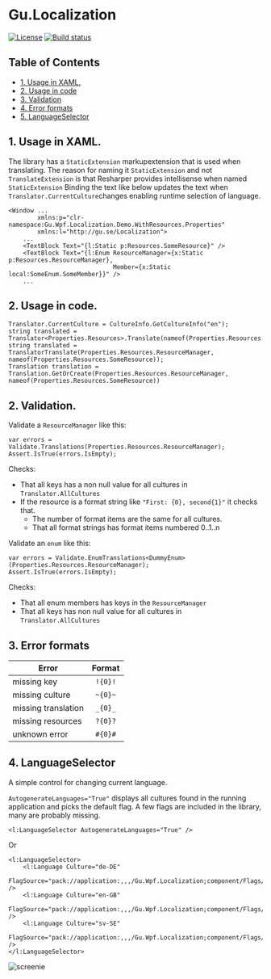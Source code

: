 # Gu.Localization
[![License](https://img.shields.io/badge/license-MIT-blue.svg)](LICENSE.md) 
[![Build status](https://ci.appveyor.com/api/projects/status/ili1qk8amyjmd71t?svg=true)](https://ci.appveyor.com/project/JohanLarsson/gu-localization)

## Table of Contents
- [1. Usage in XAML.](#1-usage-in-xaml)
- [2. Usage in code](#2-usage-in-code)
- [3. Validation](#3-validation)
- [4. Error formats](#4-error-formats)
- [5. LanguageSelector](#5-languageselector)

## 1. Usage in XAML.

The library has a `StaticExtension` markupextension that is used when translating.
The reason for naming it `StaticExtension` and not `TranslateExtension` is that Resharper provides intellisense when named `StaticExtension`
Binding the text like below updates the text when `Translator.CurrentCulture`changes enabling runtime selection of language.

```
<Window ...
        xmlns:p="clr-namespace:Gu.Wpf.Localization.Demo.WithResources.Properties"
        xmlns:l="http://gu.se/Localization">
    ...
    <TextBlock Text="{l:Static p:Resources.SomeResource}" />
    <TextBlock Text="{l:Enum ResourceManager={x:Static p:Resources.ResourceManager}, 
                             Member={x:Static local:SomeEnum.SomeMember}}" />    
    ...
```

## 2. Usage in code.
```
Translator.CurrentCulture = CultureInfo.GetCultureInfo("en");
string translated = Translator<Properties.Resources>.Translate(nameof(Properties.Resources.SomeResource));
string translated = TranslatorTranslate(Properties.Resources.ResourceManager, nameof(Properties.Resources.SomeResource));
Translation translation = Translation.GetOrCreate(Properties.Resources.ResourceManager, nameof(Properties.Resources.SomeResource))
```

## 2. Validation.
Validate a `ResourceManager` like this:
```
var errors = Validate.Translations(Properties.Resources.ResourceManager);
Assert.IsTrue(errors.IsEmpty);
```

Checks:
- That all keys has a non null value for all cultures in `Translator.AllCultures`
- If the resource is a format string like `"First: {0}, second{1}"` it checks that.
  - The number of format items are the same for all cultures.
  - That all format strings has format items numbered 0..1..n

Validate an `enum` like this:
```
var errors = Validate.EnumTranslations<DummyEnum>(Properties.Resources.ResourceManager);
Assert.IsTrue(errors.IsEmpty);
```
Checks:
- That all enum members has keys in the `ResourceManager`
- That all keys has non null value for all cultures in `Translator.AllCultures`

## 3. Error formats
| Error               |  Format      |
|---------------------|:------------:|
| missing key         |    `!{0}!`   |
| missing culture     |    `~{0}~`   |
| missing translation |    `_{0}_`   |
| missing resources   |    `?{0}?`   |
| unknown error       |    `#{0}#`   |

## 4. LanguageSelector
A simple control for changing current language.

`AutogenerateLanguages="True"` displays all cultures found in the running application and picks the default flag.
A few flags are included in the library, many are probably missing.

```
<l:LanguageSelector AutogenerateLanguages="True" />
```

Or

```
<l:LanguageSelector>
    <l:Language Culture="de-DE"
                FlagSource="pack://application:,,,/Gu.Wpf.Localization;component/Flags/de.png" />
    <l:Language Culture="en-GB"
                FlagSource="pack://application:,,,/Gu.Wpf.Localization;component/Flags/en.png" />                
    <l:Language Culture="sv-SE"
                FlagSource="pack://application:,,,/Gu.Wpf.Localization;component/Flags/sv.png" />
</l:LanguageSelector>
```

![screenie](http://i.imgur.com/DKfx8WB.png)
